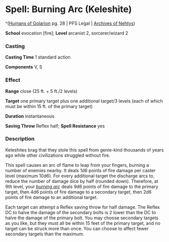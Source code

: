 # Spell: Burning Arc (Keleshite)

^([Humans of Golarion][ss-keleshite-burning-arc-] pg. 28 | PFS Legal | [Archives of Nehtys][sn-keleshite-burning-arc-])

**School** evocation [fire]; **Level** arcanist 2, sorcerer/wizard 2

### Casting

**Casting Time** 1 standard action  

**Components** V, S

### Effect

**Range** close (25 ft. + 5 ft./2 levels)  

**Target** one primary target plus one additional target/3 levels (each of which must be within 15 ft. of the primary target)  

**Duration** instantaneous  

**Saving Throw** Reflex half; **Spell Resistance** yes

### Description

Keleshites brag that they stole this spell from genie-kind thousands of years ago while other civilizations struggled without fire.  

This spell causes an arc of flame to leap from your fingers, burning a number of enemies nearby. It deals 1d6 points of fire damage per caster level (maximum 10d6). For every additional target the discharge arcs to, reduce the number of damage dice by half (rounded down). Therefore, at 9th level, your _[burning arc]_ deals 9d6 points of fire damage to the primary target, then 4d6 points of fire damage to a secondary target, then 2d6 points of fire damage to an additional target.  

Each target can attempt a Reflex saving throw for half damage. The Reflex DC to halve the damage of the secondary bolts is 2 lower than the DC to halve the damage of the primary bolt. You may choose secondary targets as you like, but they must all be within 15 feet of the primary target, and no target can be struck more than once. You can choose to affect fewer secondary targets than the maximum.

[ss-keleshite-burning-arc-]: http://paizo.com/store/games/rolep
[sn-keleshite-burning-arc-]: http://www.archivesofnethys.com/SpellDisplay.aspx?ItemName=Burning%20Arc%20%28Keleshite%29
[burning arc]: http://www.archivesofnethys.com/SpellDisplay.aspx?ItemName=burning%20arc